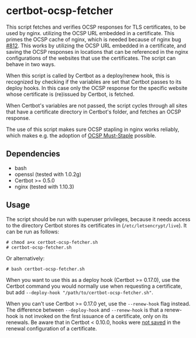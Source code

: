 # certbot-ocsp-fetcher
This script fetches and verifies OCSP responses for TLS certificates, to be used
by nginx. utilizing the OCSP URL embedded in a certificate. This primes the OCSP
cache of nginx, which is needed because of nginx bug [#812]. This works by
utilizing the OCSP URL embedded in a certificate, and saving the OCSP responses
in locations that can be referenced in the nginx configurations of the websites
that use the certificates. The script can behave in two ways.

When this script is called by Certbot as a deploy/renew hook, this is recognized 
by checking if the variables are set that Certbot passes to its deploy hooks. In
this case only the OCSP response for the specific website whose certificate is
(re)issued by Certbot, is fetched.

When Certbot's variables are not passed, the script cycles through all sites 
that have a certificate directory in Certbot's folder, and fetches an OCSP
response.

The use of this script makes sure OCSP stapling in nginx works reliably, which
makes e.g. the adoption of [OCSP Must-Staple] possible.

## Dependencies
- bash
- openssl (tested with 1.0.2g)
- Certbot >= 0.5.0
- nginx (tested with 1.10.3)

## Usage

The script should be run with superuser privileges, because it needs access to
the directory Certbot stores its certificates in (`/etc/letsencrypt/live`). It
can be run as follows:

```
# chmod a+x certbot-ocsp-fetcher.sh
# certbot-ocsp-fetcher.sh
```

Or alternatively:

`# bash certbot-ocsp-fetcher.sh`

When you want to use this as a deploy hook (Certbot >= 0.17.0), use the Certbot 
command you would normally use when requesting a certificate, but add 
`--deploy-hook "/path/to/certbot-ocsp-fetcher.sh"`.

When you can't use Certbot >= 0.17.0 yet, use the `--renew-hook` flag instead.
The difference between `--deploy-hook` and `--renew-hook` is that a renew-hook
is not invoked on the first issuance of a certificate, only on its renewals. Be
aware that in Certbot < 0.10.0, hooks were [not saved] in the renewal
configuration of a certificate.

 [#812]: https://trac.nginx.org/nginx/ticket/812
 [OCSP Must-Staple]: https://scotthelme.co.uk/ocsp-must-staple/
 [not saved]: https://github.com/certbot/certbot/issues/3394
